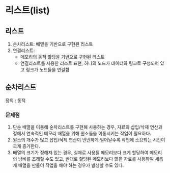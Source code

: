 # 리스트(list)

## 리스트

1. 순차리스트: 배열을 기반으로 구현된 리스트
2. 연결리스트:
   - 메모리의 동적 할당을 기반으로 구현된 리스트
   - 연결리스트를 사용한 리스트 표현, 하나의 노드가 데이터와 링크로 구성되어 있고 링크가 노드들을 연결함

## 순차리스트

정의 : 동적

### 문제점

1. 단순 배열을 이용해 순차리스트를 구현해 사용하는 경우, 자료의 삽입/삭제 연산과정에서 연속적인 메모리 배열을 위해 원소들을 이동시키는 작업이 필요하다.
2. 원소의 개수가 많고 삽입/삭제 연산이 빈번하게 일어날수록 작업에 소요되는 시간이 크게 증가한다.
3. 배열의 크기가 정해져 있는 경우, 실제로 사용될 메모리보다 크게 할당하여 메모리의 낭비를 초래할 수도 있고, 반대로 할당된 메모리보다 많은 자료를 사용하여 새롭게 배열을 만들어 작업을 해야 하는 경우가 발생할 수도 있다.

